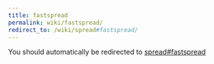 ```yaml
---
title: fastspread
permalink: wiki/fastspread/
redirect_to: /wiki/spread#fastspread/
---
```


You should automatically be redirected to [spread#fastspread](/wiki/spread#fastspread/)

